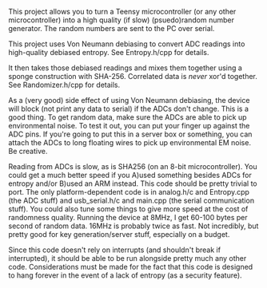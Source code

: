 This project allows you to turn a Teensy microcontroller (or any other microcontroller) into a high quality (if slow) (psuedo)random number generator. The random numbers are sent to the PC over serial.

This project uses Von Neumann debiasing to convert ADC readings into high-quality debiased entropy. See Entropy.h/cpp for details.

It then takes those debiased readings and mixes them together using a sponge construction with SHA-256. Correlated data is *never* xor'd together. See Randomizer.h/cpp for details. 

As a (very good) side effect of using Von Neumann debiasing, the device will block (not print any data to serial) if the ADCs don't change. This is a good thing. To get random data, make sure the ADCs are able to pick up environmental noise. To test it out, you can put your finger up against the ADC pins. If you're going to put this in a server box or something, you can attach the ADCs to long floating wires to pick up environmental EM noise. Be creative.

Reading from ADCs is slow, as is SHA256 (on an 8-bit microcontroller). You could get a much better speed if you A)used something besides ADCs for entropy and/or B)used an ARM instead. This code should be pretty trivial to port. The only platform-dependent code is in analog.h/c and Entropy.cpp (the ADC stuff) and usb_serial.h/c and main.cpp (the serial communication stuff). You could also tune some things to give more speed at the cost of randomness quality. Running the device at 8MHz, I get 60-100 bytes per second of random data. 16MHz is probably twice as fast. Not incredibly, but pretty good for key generation/server stuff, especially on a budget.

Since this code doesn't rely on interrupts (and shouldn't break if interrupted), it should be able to be run alongside pretty much any other code. Considerations must be made for the fact that this code is designed to hang forever in the event of a lack of entropy (as a security feature).

